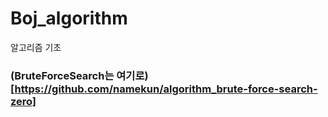 # Boj_algorithm
알고리즘 기초

### (BruteForceSearch는 여기로)[https://github.com/namekun/algorithm_brute-force-search-zero]
